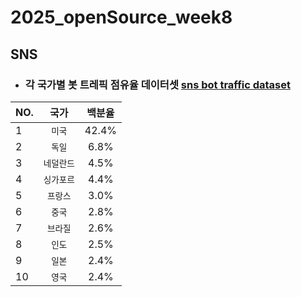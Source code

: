 # 2025_openSource_week8

## SNS

- ### 각 국가별 봇 트레픽 점유율 데이터셋  [sns bot traffic dataset](https://radar.cloudflare.com/ko-kr/bots)

|NO.|국가|백분율|
|---|:---:|:---:|
|1|`미국`|42.4%|
|2|`독일`|6.8%|
|3|`네덜란드`|4.5%|
|4|`싱가포르`|4.4%|
|5|`프랑스`|3.0%|
|6|`중국`|2.8%|
|7|`브라질`|2.6%|
|8|`인도`|2.5%|
|9|`일본`|2.4%|
|10|`영국`|2.4%|